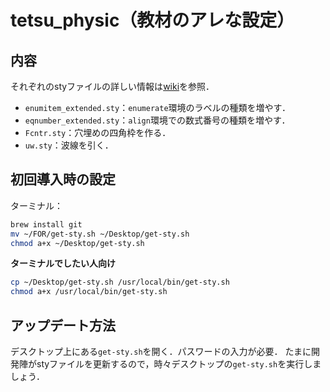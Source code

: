 # tetsu_physic（教材のアレな設定）
## 内容
それぞれのstyファイルの詳しい情報は[wiki](https://github.com/tetsu-osaka-physics/tetsu_physic/wiki)を参照．
- `enumitem_extended.sty`：`enumerate`環境のラベルの種類を増やす．
- `eqnumber_extended.sty`：`align`環境での数式番号の種類を増やす．
- `Fcntr.sty`：穴埋めの四角枠を作る．
- `uw.sty`：波線を引く．

## 初回導入時の設定
ターミナル：
```sh
brew install git
mv ~/FOR/get-sty.sh ~/Desktop/get-sty.sh
chmod a+x ~/Desktop/get-sty.sh
```
**ターミナルでしたい人向け**
```sh
cp ~/Desktop/get-sty.sh /usr/local/bin/get-sty.sh
chmod a+x /usr/local/bin/get-sty.sh
```

## アップデート方法
デスクトップ上にある`get-sty.sh`を開く．パスワードの入力が必要．
たまに開発陣がstyファイルを更新するので，時々デスクトップの`get-sty.sh`を実行しましょう．
